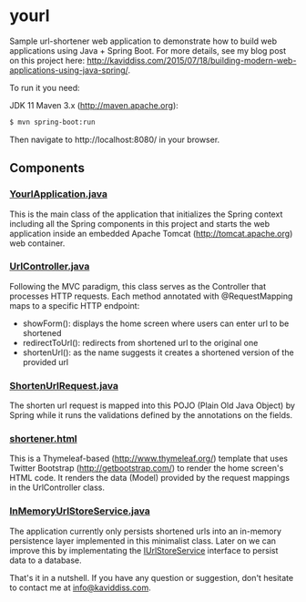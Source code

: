 # yourl
Sample url-shortener web application to demonstrate how to build web applications using Java + Spring Boot.
For more details, see my blog post on this project here: http://kaviddiss.com/2015/07/18/building-modern-web-applications-using-java-spring/.

To run it you need:

JDK 11
Maven 3.x (http://maven.apache.org):

```sh
$ mvn spring-boot:run
```

Then navigate to http://localhost:8080/ in your browser.

## Components

### [YourlApplication.java](https://github.com/davidkiss/yourl/blob/master/src/main/java/com/yourl/YourlApplication.java)
This is the main class of the application that initializes the Spring context including all the Spring components in this project and starts the web application inside an embedded Apache Tomcat (http://tomcat.apache.org) web container.

### [UrlController.java](https://github.com/davidkiss/yourl/blob/master/src/main/java/com/yourl/controller/UrlController.java)
Following the MVC paradigm, this class serves as the Controller that processes HTTP requests. Each method annotated with @RequestMapping maps to a specific HTTP endpoint:
- showForm(): displays the home screen where users can enter url to be shortened
- redirectToUrl(): redirects from shortened url to the original one
- shortenUrl(): as the name suggests it creates a shortened version of the provided url

### [ShortenUrlRequest.java](https://github.com/davidkiss/yourl/blob/master/src/main/java/com/yourl/controller/dto/ShortenUrlRequest.java)
The shorten url request is mapped into this POJO (Plain Old Java Object) by Spring while it runs the validations defined by the annotations on the fields.

### [shortener.html](https://github.com/davidkiss/yourl/blob/master/src/main/resources/templates/shortener.html)
This is a Thymeleaf-based (http://www.thymeleaf.org/) template that uses Twitter Bootstrap (http://getbootstrap.com/) to render the home screen's HTML code. It renders the data (Model) provided by the request mappings in the UrlController class.

### [InMemoryUrlStoreService.java](https://github.com/davidkiss/yourl/blob/master/src/main/java/com/yourl/service/InMemoryUrlStoreService.java)
The application currently only persists shortened urls into an in-memory persistence layer implemented in this minimalist class. Later on we can improve this by implementating the [IUrlStoreService](https://github.com/davidkiss/yourl/blob/master/src/main/java/com/yourl/service/IUrlStoreService.java) interface to persist data to a database.

That's it in a nutshell. If you have any question or suggestion, don't hesitate to contact me at info@kaviddiss.com.



